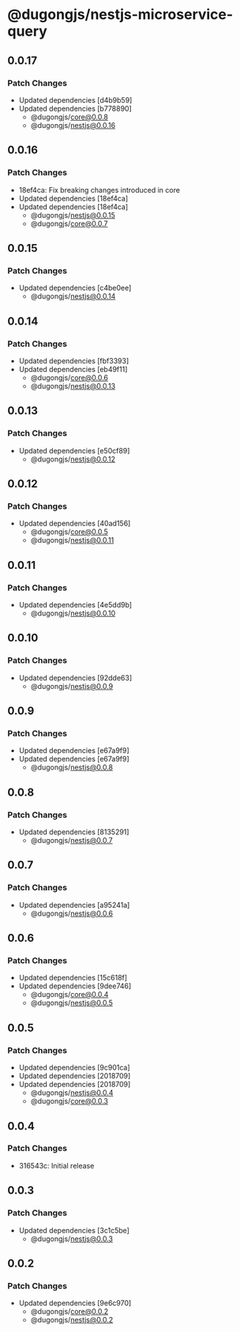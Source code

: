 # @dugongjs/nestjs-microservice-query

## 0.0.17

### Patch Changes

- Updated dependencies [d4b9b59]
- Updated dependencies [b778890]
    - @dugongjs/core@0.0.8
    - @dugongjs/nestjs@0.0.16

## 0.0.16

### Patch Changes

- 18ef4ca: Fix breaking changes introduced in core
- Updated dependencies [18ef4ca]
- Updated dependencies [18ef4ca]
    - @dugongjs/nestjs@0.0.15
    - @dugongjs/core@0.0.7

## 0.0.15

### Patch Changes

- Updated dependencies [c4be0ee]
    - @dugongjs/nestjs@0.0.14

## 0.0.14

### Patch Changes

- Updated dependencies [fbf3393]
- Updated dependencies [eb49f11]
    - @dugongjs/core@0.0.6
    - @dugongjs/nestjs@0.0.13

## 0.0.13

### Patch Changes

- Updated dependencies [e50cf89]
    - @dugongjs/nestjs@0.0.12

## 0.0.12

### Patch Changes

- Updated dependencies [40ad156]
    - @dugongjs/core@0.0.5
    - @dugongjs/nestjs@0.0.11

## 0.0.11

### Patch Changes

- Updated dependencies [4e5dd9b]
    - @dugongjs/nestjs@0.0.10

## 0.0.10

### Patch Changes

- Updated dependencies [92dde63]
    - @dugongjs/nestjs@0.0.9

## 0.0.9

### Patch Changes

- Updated dependencies [e67a9f9]
- Updated dependencies [e67a9f9]
    - @dugongjs/nestjs@0.0.8

## 0.0.8

### Patch Changes

- Updated dependencies [8135291]
    - @dugongjs/nestjs@0.0.7

## 0.0.7

### Patch Changes

- Updated dependencies [a95241a]
    - @dugongjs/nestjs@0.0.6

## 0.0.6

### Patch Changes

- Updated dependencies [15c618f]
- Updated dependencies [9dee746]
    - @dugongjs/core@0.0.4
    - @dugongjs/nestjs@0.0.5

## 0.0.5

### Patch Changes

- Updated dependencies [9c901ca]
- Updated dependencies [2018709]
- Updated dependencies [2018709]
    - @dugongjs/nestjs@0.0.4
    - @dugongjs/core@0.0.3

## 0.0.4

### Patch Changes

- 316543c: Initial release

## 0.0.3

### Patch Changes

- Updated dependencies [3c1c5be]
    - @dugongjs/nestjs@0.0.3

## 0.0.2

### Patch Changes

- Updated dependencies [9e6c970]
    - @dugongjs/core@0.0.2
    - @dugongjs/nestjs@0.0.2
